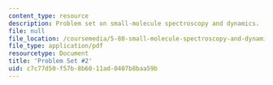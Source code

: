 ```yaml
---
content_type: resource
description: Problem set on small-molecule spectroscopy and dynamics.
file: null
file_location: /coursemedia/5-80-small-molecule-spectroscopy-and-dynamics-fall-2008/c7c77d50f57b8b6011ad0407b8baa59b_ps2_1985.pdf
file_type: application/pdf
resourcetype: Document
title: 'Problem Set #2'
uid: c7c77d50-f57b-8b60-11ad-0407b8baa59b
---
```

